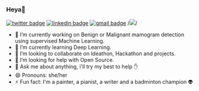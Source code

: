 ### Heya👋
[![twitter badge](https://img.shields.io/badge/subh117x-2B3856?style=flat&logo=twitter)](https://twitter.com/subh117x)
[![linkedin badge](https://img.shields.io/badge/Subhasmita_Swain-493D26?style=flat&logo=linkedin)](https://www.linkedin.com/in/subhasmita-swain-a369a11aa/)
[![gmail badge](https://img.shields.io/badge/Subhasmita-F9A7B0?style=flat&logo=gmail)](subhasmitaswain232@gmail.com)
/*![](https://raw.githubusercontent.com/Ask-Subhasmita/Ask-Subhasmita/27dd9a8e6d55abfb5929ddb2158e6c666a271d5b/cover_pic.png)*/


<!--
**Ask-Subhasmita/Ask-Subhasmita** is a ✨ _special_ ✨ repository because its `README.md` (this file) appears on your GitHub profile. 

Here are some ideas to get you started:-->

- 🔭 I’m currently working on Benign or Malignant mamogram detection using supervised Machine Learning.
- 🌱 I’m currently learning Deep Learning.
- 👯 I’m looking to collaborate on Ideathon, Hackathon and projects.
- 🤔 I’m looking for help with Open Source.
- 💬 Ask me about anything, i'll try my best to help :hand:
- 😄 Pronouns: she/her
- ⚡ Fun fact: I'm a painter, a pianist, a writer and a badminton champion :alien:


